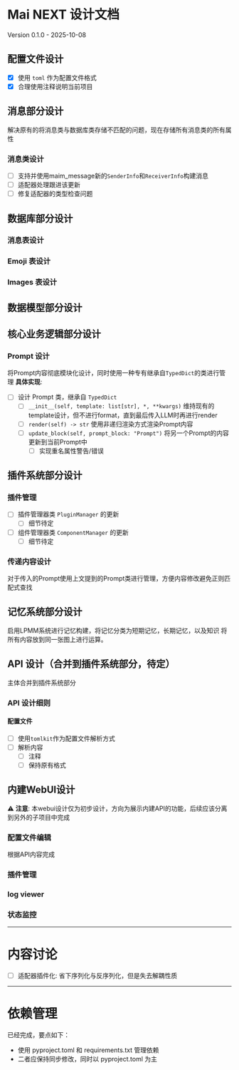 # Mai NEXT 设计文档
Version 0.1.0 - 2025-10-08

## 配置文件设计
- [x] 使用 `toml` 作为配置文件格式
- [x] 合理使用注释说明当前项目
## 消息部分设计
解决原有的将消息类与数据库类存储不匹配的问题，现在存储所有消息类的所有属性
### 消息类设计
- [ ] 支持并使用maim_message新的`SenderInfo`和`ReceiverInfo`构建消息
- [ ] 适配器处理跟进该更新
- [ ] 修复适配器的类型检查问题

## 数据库部分设计
### 消息表设计
### Emoji 表设计
### Images 表设计

## 数据模型部分设计

## 核心业务逻辑部分设计
### Prompt 设计
将Prompt内容彻底模块化设计，同时使用一种专有继承自`TypedDict`的类进行管理
**具体实现**:
- [ ] 设计 Prompt 类，继承自 `TypedDict`
    - [ ] `__init__(self, template: list[str], *, **kwargs)` 维持现有的template设计，但不进行format，直到最后传入LLM时再进行render
    - [ ] `render(self) -> str` 使用非递归渲染方式渲染Prompt内容
    - [ ] `update_block(self, prompt_block: "Prompt")` 将另一个Prompt的内容更新到当前Prompt中
        - [ ] 实现重名属性警告/错误

## 插件系统部分设计
### 插件管理
- [ ] 插件管理器类 `PluginManager` 的更新
    - [ ] 细节待定
- [ ] 组件管理器类 `ComponentManager` 的更新
    - [ ] 细节待定
### 传递内容设计
对于传入的Prompt使用上文提到的Prompt类进行管理，方便内容修改避免正则匹配式查找

## 记忆系统部分设计
启用LPMM系统进行记忆构建，将记忆分类为短期记忆，长期记忆，以及知识
将所有内容放到同一张图上进行运算。
## API 设计（合并到插件系统部分，待定）
主体合并到插件系统部分
### API 设计细则
#### 配置文件
- [ ] 使用`tomlkit`作为配置文件解析方式
- [ ] 解析内容
    - [ ] 注释
    - [ ] 保持原有格式

## 内建WebUI设计
⚠️ **注意**: 本webui设计仅为初步设计，方向为展示内建API的功能，后续应该分离到另外的子项目中完成
### 配置文件编辑
根据API内容完成
### 插件管理
### log viewer
### 状态监控

---

# 内容讨论
- [ ] 适配器插件化: 省下序列化与反序列化，但是失去解耦性质

---

# 依赖管理
已经完成，要点如下：
- 使用 pyproject.toml 和 requirements.txt 管理依赖
- 二者应保持同步修改，同时以 pyproject.toml 为主
